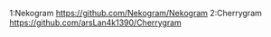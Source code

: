 1:Nekogram
https://github.com/Nekogram/Nekogram
2:Cherrygram
https://github.com/arsLan4k1390/Cherrygram
